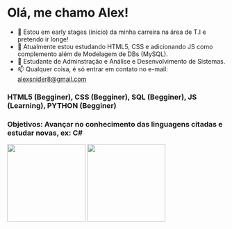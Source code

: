 # Olá, me chamo Alex!

- 👀 Estou em early stages (início) da minha carreira na área de T.I e pretendo ir longe!
- 🌱 Atualmente estou estudando HTML5, CSS e adicionando JS como complemento além de Modelagem de DBs (MySQL).
- 💞️ Estudante de Adminstração e Análise e Desenvolvimento de Sistemas.
- 📫 Qualquer coisa, é só entrar em contato no e-mail: alexsnider8@gmail.com
### HTML5 (Begginer), CSS (Begginer), SQL (Begginer), JS (Learning), PYTHON (Begginer)
### Objetivos: Avançar no conhecimento das linguagens citadas e estudar novas, ex: C#

<!---
AlexSnider/AlexSnider is a ✨ special ✨ repository because its `README.md` (this file) appears on your GitHub profile.
You can click the Preview link to take a look at your changes.
--->
<div>
   <img height="180em" src="https://github-readme-stats.vercel.app/api?username=AlexSnider&show_icons=true&theme=tokyonight"/>
   
   <img height="180em" src="https://github-readme-stats.vercel.app/api/top-langs/?username=AlexSnider&layout=compact&theme=tokyonight"/>
</div>
